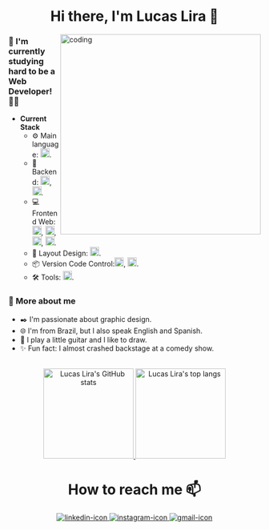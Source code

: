 <div align="center"><h1>Hi there, I'm Lucas Lira 👋</h1></div>

<div display="inline-block">
    <img align="right" width="400" src="https://i.imgur.com/h57X7wZ.png" alt="coding">
</div>

<div>
    <h3>🎯 I'm currently studying hard to be a Web Developer! 👨‍💻</h3>
    <ul>
        <li><strong>Current Stack</strong>
            <ul>
                <li>⚙️ Main language: <img width="18" alt="javascript-icon" src="https://cdn.jsdelivr.net/gh/devicons/devicon/icons/javascript/javascript-plain.svg" />.</li>
                <li>📡 Backend: <img width="18" alt="nodejs-icon" src="https://cdn.jsdelivr.net/gh/devicons/devicon/icons/nodejs/nodejs-original.svg" />, <img width="18" alt="sqlite-icon" src="https://cdn.jsdelivr.net/gh/devicons/devicon/icons/sqlite/sqlite-original.svg" />.</li>
                <li>💻 Frontend Web: <img width="18" alt="react-icon" src="https://cdn.jsdelivr.net/gh/devicons/devicon/icons/react/react-original-wordmark.svg" />, <img width="18" alt="html-icon" src="https://cdn.jsdelivr.net/gh/devicons/devicon/icons/html5/html5-original.svg" />, <img width="18" alt="css-icon" src="https://cdn.jsdelivr.net/gh/devicons/devicon/icons/css3/css3-original.svg" />, <img width="18" alt="javascript-icon" src="https://cdn.jsdelivr.net/gh/devicons/devicon/icons/javascript/javascript-plain.svg" />.</li>
                <li>🎨 Layout Design: <img width="18" alt="figma-icon" src="https://cdn.jsdelivr.net/gh/devicons/devicon/icons/figma/figma-original.svg" />.</li>
                <li>📦 Version Code Control:<img width="18" alt="git-icon" src="https://cdn.jsdelivr.net/gh/devicons/devicon/icons/git/git-original.svg" />, <img width="18" style="background-color: white" alt="github-icon" src="https://cdn.jsdelivr.net/gh/devicons/devicon/icons/github/github-original.svg" />.</li>
                <li>🛠️ Tools: <img width="18" alt="vscode-icon" src="https://cdn.jsdelivr.net/gh/devicons/devicon/icons/vscode/vscode-original.svg" />.</li>
            </ul>
        </li>
    </ul>
</div>

<div>
    <h3>📝 More about me</h3>
    <ul>
        <li>✒️ I'm passionate about graphic design.</li>
        <li>🌐 I'm from Brazil, but I also speak English and Spanish.</li>
        <li>🎸 I play a little guitar and I like to draw.</li>
        <li>✨ Fun fact: I almost crashed backstage at a comedy show.</li>
    </ul>
</div>

<br>

<div align="center">
    <a href="https://github.com/lucaslirah">
        <img height="180em" src="https://github-readme-stats.vercel.app/api?username=lucaslirah&show=prs_merged,prs_merged_percentage&theme=react&hide=issues&show_icons=true" alt="Lucas Lira's GitHub stats">
    </a>
    <a href="https://github.com/lucaslirah">
        <img height="180em" src="https://github-readme-stats.vercel.app/api/top-langs/?username=lucaslirah&layout=compact&langs_count=10&theme=react" alt="Lucas Lira's top langs">
    </a>
</div>

<div align="center">
    <h1>How to reach me 📫</h1>
    <a href="https://www.linkedin.com/in/lucas-lira-411618119/">
        <img src="https://img.shields.io/badge/LinkedIn-0077B5?style=for-the-badge&logo=linkedin&logoColor=white" alt="linkedin-icon">
    </a>
    <a href="https://instagram.com/lucaslira.ds">
        <img src="https://img.shields.io/badge/Instagram-E4405F?style=for-the-badge&logo=instagram&logoColor=white" alt="instagram-icon">
    </a>
    <a href="mailto: lucasliraone@gmail.com">
        <img src="https://img.shields.io/badge/Gmail-D14836?style=for-the-badge&logo=gmail&logoColor=white" alt="gmail-icon">
    </a>
</div>

